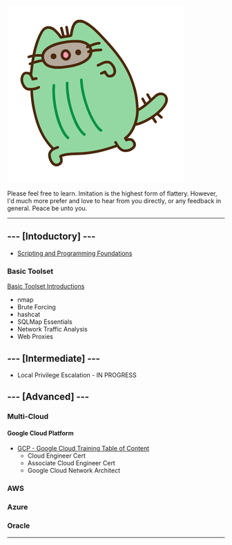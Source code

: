 ![cactaur-pusheen](./img/cactaur-pusheen.png)
<link rel="shortcut icon" type="image/x-icon" href="favicon.ico">

Please feel free to learn. Imitation is the highest form of flattery. However, I'd much more prefer and love to hear from you directly, or any feedback in general. Peace be unto you.

---

## --- [Intoductory] ---

* [Scripting and Programming Foundations](./edu/278/table-of-content.md)

### Basic Toolset

[Basic Toolset Introductions](./operator/basic-toolset/basic-toolset.md)

* nmap
* Brute Forcing
* hashcat
* SQLMap Essentials
* Network Traffic Analysis
* Web Proxies 

## --- [Intermediate] ---

* Local Privilege Escalation - IN PROGRESS


## --- [Advanced] ---

### Multi-Cloud

#### Google Cloud Platform

* [GCP - Google Cloud Training Table of Content](./cloud/gcp/gcp.md)
    + Cloud Engineer Cert
    + Associate Cloud Engineer Cert
    + Google Cloud Network Architect

### AWS

### Azure

### Oracle

---
